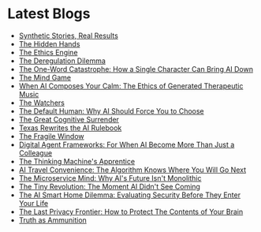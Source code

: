<!--
**rawveg/rawveg** is a ✨ _special_ ✨ repository because its `README.md` (this file) appears on your GitHub profile.

Here are some ideas to get you started:

- 🔭 I’m currently working on ...
- 🌱 I’m currently learning ...
- 👯 I’m looking to collaborate on ...
- 🤔 I’m looking for help with ...
- 💬 Ask me about ...
- 📫 How to reach me: ...
- 😄 Pronouns: ...
- ⚡ Fun fact: ...
-->

# Latest Blogs
<!-- BLOG-POST-LIST:START -->
- [Synthetic Stories, Real Results](https://dev.to/rawveg/synthetic-stories-real-results-11c5)
- [The Hidden Hands](https://dev.to/rawveg/the-hidden-hands-4b72)
- [The Ethics Engine](https://dev.to/rawveg/the-ethics-engine-4ki2)
- [The Deregulation Dilemma](https://dev.to/rawveg/the-deregulation-dilemma-2363)
- [The One-Word Catastrophe: How a Single Character Can Bring AI Down](https://smarterarticles.co.uk/the-one-word-catastrophe-how-a-single-character-can-bring-ai-down?pk_campaign=rss-feed)
- [The Mind Game](https://dev.to/rawveg/the-mind-game-5762)
- [When AI Composes Your Calm: The Ethics of Generated Therapeutic Music](https://smarterarticles.co.uk/when-ai-composes-your-calm-the-ethics-of-generated-therapeutic-music?pk_campaign=rss-feed)
- [The Watchers](https://dev.to/rawveg/the-watchers-3lmj)
- [The Default Human: Why AI Should Force You to Choose](https://smarterarticles.co.uk/the-default-human-why-ai-should-force-you-to-choose?pk_campaign=rss-feed)
- [The Great Cognitive Surrender](https://dev.to/rawveg/the-great-cognitive-surrender-2bim)
- [Texas Rewrites the AI Rulebook](https://dev.to/rawveg/texas-rewrites-the-ai-rulebook-213n)
- [The Fragile Window](https://dev.to/rawveg/the-fragile-window-4ghe)
- [Digital Agent Frameworks: For When AI Become More Than Just a Colleague](https://smarterarticles.co.uk/digital-agent-frameworks-for-when-ai-become-more-than-just-a-colleague?pk_campaign=rss-feed)
- [The Thinking Machine&#39;s Apprentice](https://dev.to/rawveg/the-thinking-machines-apprentice-f3o)
- [AI Travel Convenience: The Algorithm Knows Where You Will Go Next](https://smarterarticles.co.uk/ai-travel-convenience-the-algorithm-knows-where-you-will-go-next?pk_campaign=rss-feed)
- [The Microservice Mind: Why AI&#39;s Future Isn&#39;t Monolithic](https://smarterarticles.co.uk/the-microservice-mind-why-ais-future-isnt-monolithic?pk_campaign=rss-feed)
- [The Tiny Revolution: The Moment AI Didn&#39;t See Coming](https://smarterarticles.co.uk/the-tiny-revolution-the-moment-ai-didnt-see-coming?pk_campaign=rss-feed)
- [The AI Smart Home Dilemma: Evaluating Security Before They Enter Your Life](https://smarterarticles.co.uk/the-ai-smart-home-dilemma-evaluating-security-before-they-enter-your-life?pk_campaign=rss-feed)
- [The Last Privacy Frontier: How to Protect The Contents of Your Brain](https://smarterarticles.co.uk/the-last-privacy-frontier-how-to-protect-the-contents-of-your-brain?pk_campaign=rss-feed)
- [Truth as Ammunition](https://dev.to/rawveg/truth-as-ammunition-5311)
<!-- BLOG-POST-LIST:END -->
